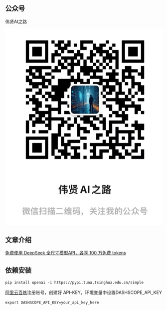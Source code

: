 ## 公众号

伟贤AI之路

![伟贤AI之路](../images/mp.jpg)

## 文章介绍

[免费使用 DeepSeek 全尺寸模型API，各享 100 万免费 tokens](https://mp.weixin.qq.com/s/LHIcky2deMua1uAGcYs3YA)

## 依赖安装

```
pip install openai -i https://pypi.tuna.tsinghua.edu.cn/simple
```


[阿里云百炼](https://bailian.console.aliyun.com)注册账号，创建好 API-KEY，环境变量中设置DASHSCOPE_API_KEY

```
export DASHSCOPE_API_KEY=your_api_key_here
```
